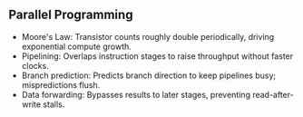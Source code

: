 <!--
title: Parallel Programming
tags: [parallel, concurrency]
-->

## Parallel Programming

- Moore's Law: Transistor counts roughly double periodically, driving exponential compute growth.
- Pipelining: Overlaps instruction stages to raise throughput without faster clocks.
- Branch prediction: Predicts branch direction to keep pipelines busy; mispredictions flush.
- Data forwarding: Bypasses results to later stages, preventing read-after-write stalls.
